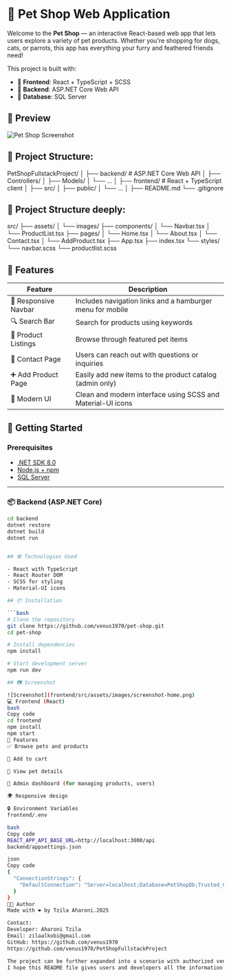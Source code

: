 # 🐾 Pet Shop Web Application
Welcome to the **Pet Shop** — an interactive React-based web app that lets users explore a variety of pet products. Whether you're shopping for dogs, cats, or parrots, this app has everything your furry and feathered friends need!

This project is built with:
- 🧠 **Frontend**: React + TypeScript + SCSS
- 🔧 **Backend**: ASP.NET Core Web API
- 💾 **Database**: SQL Server


## 📸 Preview
![Pet Shop Screenshot](./assets/images/screenshot-home.png) <!-- replace with your actual screenshot path -->


## 📁 Project Structure:
PetShopFullstackProject/ │ ├── backend/ # ASP.NET Core Web API │ ├── Controllers/ │ ├── Models/ │ └── ... │ ├── frontend/ # React + TypeScript client │ ├── src/ │ ├── public/ │ └── ... │ ├── README.md └── .gitignore

## 📂 Project Structure deeply:
src/ ├── assets/ │ └── images/ ├── components/ │ └── Navbar.tsx │ └── ProductList.tsx ├── pages/ │ └── Home.tsx │ └── About.tsx │ └── Contact.tsx │ └── AddProduct.tsx ├── App.tsx ├── index.tsx └── styles/ └── navbar.scss └── productlist.scss

## 🚀 Features
| Feature               | Description                                                                 |
|-----------------------|-----------------------------------------------------------------------------|
| 🧭 Responsive Navbar  | Includes navigation links and a hamburger menu for mobile                   |
| 🔍 Search Bar         | Search for products using keywords                                          |
| 🛒 Product Listings   | Browse through featured pet items                                           |
| 💬 Contact Page       | Users can reach out with questions or inquiries                            |
| ➕ Add Product Page    | Easily add new items to the product catalog (admin only)                   |
| 🎨 Modern UI          | Clean and modern interface using SCSS and Material-UI icons                |

## 🚀 Getting Started

### Prerequisites

- [.NET SDK 8.0](https://dotnet.microsoft.com/en-us/download/dotnet/8.0)
- [Node.js + npm](https://nodejs.org/)
- [SQL Server](https://www.microsoft.com/en-us/sql-server/sql-server-downloads)

---

### 📦 Backend (ASP.NET Core)

```bash
cd backend
dotnet restore
dotnet build
dotnet run


## 🛠️ Technologies Used

- React with TypeScript
- React Router DOM
- SCSS for styling
- Material-UI icons

## 📦 Installation

```bash
# Clone the repository
git clone https://github.com/venus1970/pet-shop.git
cd pet-shop

# Install dependencies
npm install

# Start development server
npm run dev

## 📷 Screenshot

![Screenshot](frontend/src/assets/images/screenshot-home.png)
💻 Frontend (React)
bash
Copy code
cd frontend
npm install
npm start
🌟 Features
✅ Browse pets and products

🛒 Add to cart

🐶 View pet details

🧾 Admin dashboard (for managing products, users)

🌍 Responsive design

🔒 Environment Variables
frontend/.env

bash
Copy code
REACT_APP_API_BASE_URL=http://localhost:3000/api
backend/appsettings.json

json
Copy code
{
  "ConnectionStrings": {
    "DefaultConnection": "Server=localhost;Database=PetShopDb;Trusted_Connection=True;"
  }
}
👨‍💻 Author
Made with ❤️ by Tzila Aharoni.2025

Contact:
Developer: Aharoni Tzila
Email: zilaalkobi@gmail.com
GitHub: https://github.com/venus1970
https://github.com/venus1970/PetShopFullstackProject

The project can be further expanded into a scenario with authorized vendors, a cashier, an admin, and so onץ
I hope this README file gives users and developers all the information needed to understand, install, and contribute to my Pet Shop Web Application. 




